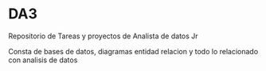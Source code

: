 # DA3
Repositorio de Tareas y proyectos de Analista de datos Jr

Consta de bases de datos, diagramas entidad relacion y todo lo relacionado con analisis de datos
